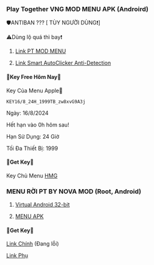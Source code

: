 ### Play Together VNG MOD MENU APK (Androird)

🛡️ANTIBAN ??? [ TÙY NGƯỜI DÙNG❗]

⚠️Dùng lộ quá thì bay❗

1. [Link PT MOD MENU](https://www.mediafire.com/file/so8mxsj5hum28hx/PLAY+TOGETHER+VNG_v2.05.1.apk/file)

2. [Link Smart AutoClicker Anti-Detection](https://www.mediafire.com/file/fy42hwcwj3pr418/Smart_AutoClicker_%255BAnti-Detection%255D.apk/file)

#### 🔑Key Free Hôm Nay🔑 

Key Của Menu Apple🍏
```
KEY16/8_24H_1999TB_zw8xvG9A3j
```
Ngày: 16/8/2024

Hết hạn vào 0h hôm sau!

Hạn Sử Dụng: 24 Giờ

Tối Đa Thiết Bị: 1999

#### 🔑Get Key🔑

Key Chủ Menu [HMG](https://hmgteam.net/GETKEY/vipadminkey)

### MENU RỜI PT BY NOVA MOD (Root, Android)

1. [Virtual Android 32-bit](https://www.mediafire.com/file/l3d6zwcrkounhzb/virtual+32bit.zip/file)

2. [MENU APK](https://www.mediafire.com/file/08u05yim9zvcx8i/MENY_R%25E1%25BB%259CI_PT_%2528NOVA_MOD%2529.apk/file)

#### 🔑Get Key🔑

[Link Chính](https://mneylink.vip/KNhJuHwT) (Đang lỗi)

[Link Phụ](https://yeumoney.com/M-KzbDS)
